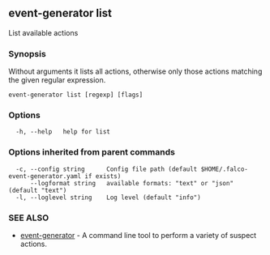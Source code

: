 ## event-generator list

List available actions

### Synopsis

Without arguments it lists all actions, otherwise only those actions matching the given regular expression.


```
event-generator list [regexp] [flags]
```

### Options

```
  -h, --help   help for list
```

### Options inherited from parent commands

```
  -c, --config string      Config file path (default $HOME/.falco-event-generator.yaml if exists)
      --logformat string   available formats: "text" or "json" (default "text")
  -l, --loglevel string    Log level (default "info")
```

### SEE ALSO

* [event-generator](event-generator.md)	 - A command line tool to perform a variety of suspect actions.

